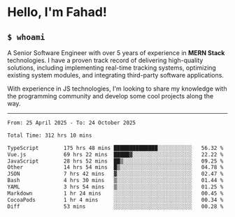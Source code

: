 <h1>Hello, I'm Fahad!</h1>

<h2><code>$ whoami</code></h2>

A Senior Software Engineer with over 5 years of experience in **MERN Stack** technologies. I have a proven track record of delivering high-quality solutions, including implementing real-time tracking systems, optimizing existing system modules, and integrating third-party software applications.

With experience in JS technologies, I'm looking to share my knowledge with the programming community and develop some cool projects along the way.

---

<!--START_SECTION:waka-->

```txt
From: 25 April 2025 - To: 24 October 2025

Total Time: 312 hrs 10 mins

TypeScript        175 hrs 48 mins ██████████████░░░░░░░░░░░   56.32 %
Vue.js            69 hrs 22 mins  █████▓░░░░░░░░░░░░░░░░░░░   22.22 %
JavaScript        28 hrs 52 mins  ██▒░░░░░░░░░░░░░░░░░░░░░░   09.25 %
Other             14 hrs 54 mins  █▒░░░░░░░░░░░░░░░░░░░░░░░   04.78 %
JSON              7 hrs 42 mins   ▓░░░░░░░░░░░░░░░░░░░░░░░░   02.47 %
Bash              4 hrs 30 mins   ▒░░░░░░░░░░░░░░░░░░░░░░░░   01.44 %
YAML              3 hrs 54 mins   ▒░░░░░░░░░░░░░░░░░░░░░░░░   01.25 %
Markdown          1 hr 24 mins    ░░░░░░░░░░░░░░░░░░░░░░░░░   00.45 %
CocoaPods         1 hr 4 mins     ░░░░░░░░░░░░░░░░░░░░░░░░░   00.34 %
Diff              53 mins         ░░░░░░░░░░░░░░░░░░░░░░░░░   00.28 %
```

<!--END_SECTION:waka-->

<!--
**heyFahad/heyFahad** is a ✨ _special_ ✨ repository because its `README.md` (this file) appears on your GitHub profile.

Here are some ideas to get you started:

- 🔭 I’m currently working on ...
- 🌱 I’m currently learning ...
- 👯 I’m looking to collaborate on ...
- 🤔 I’m looking for help with ...
- 💬 Ask me about ...
- 📫 How to reach me: ...
- 😄 Pronouns: ...
- ⚡ Fun fact: ...
-->
